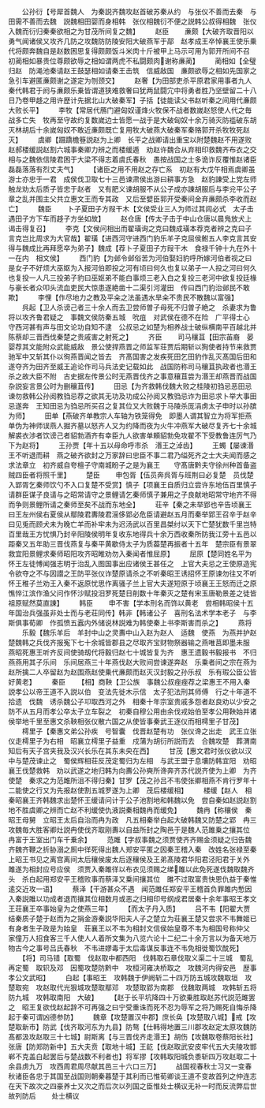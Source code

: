 <!-- { "loadSidebar": true } -->
　　公孙衍【号犀首魏人　为秦説齐魏攻赵首破苏秦从约　与张仪不善而去秦　与田需不善而去魏　説魏相田婴而身相韩　张仪相魏衍不便之説韩公叔得相魏　张仪入魏而衍归秦秦欲相之为甘茂所间复之魏】
　　赵臣
　　亷颇【大破齐取晋阳以勇气闻诸侯又攻齐几防之攻魏防防陵安阳大破燕军于鄗　赵孝成王卒悼襄王使乐乗代将颇奔魏自是赵数困思复得颇颇饭斗米肉十斤被甲上马示可用为郭开所间不召　初蔺相如暴贵位尊颇欲辱之相如谓两虎不私闘颇肉谢称亷蔺】
　　蔺相如【全璧归赵　防渑池秦请赵王鼓瑟相如请秦王击筑　信威敌国　亷颇欲辱之相如先国家之急引车避匿亷颇谢之遂定为刎颈交】
　　赵奢【为田部吏杀平原君家用事者九人　秦代韩君于阏与亷颇乐乗皆谓道狭难救奢曰犹两鼠闘宂中将勇者胜乃坚壁留二十八日乃卷甲趍之用许歴计先据北山大破秦军】子括【徒能读父书赵听秦之间用代亷颇大败长平】
　　李牧【常居代鴈门避匈奴谨烽火牧保不战者数嵗赵怒使人代之毎战多亡失　牧再至守故约复数嵗边士皆愿一战于是大破匈奴十余万骑灭防褴破东胡灭林胡后十余嵗匈奴不敢近亷颇既亡复用牧大破燕大破秦军秦赂郭开杀牧牧死赵灭】
　　虞卿【蹑蹻檐簦説赵为上卿　长平之战卿请出重宝以附楚魏赵不用遂败　赵郝楼缓説赵割六城事秦卿力辨之而楼缓遁　劝赵许魏合从弃相印救魏齐布衣之交相与之魏依信陵君困于大梁不得志着虞氏春秋　愚按战国之士多诡诈反覆惟赵诸臣磊磊落落有烈丈夫气】
　　【诸臣之用不用赵之存亡系　初赵有大戊午相焉虞卿虽游士亦忠于一君　成侯伐卫取七十三邑谏肃侯出游曰耕事方急　赵豹諌受上党左师触龙劝太后质子皆忠于赵者　又有肥义谏胡服不从公子成亦諌胡服后与李兊平公子章之乱并围主父共立惠文王而专其政　又后至嬖臣郭开受秦间金弃亷颇杀李收而赵亡】
　　魏臣
　　卜子夏田子方叚干木【文侯受业三人为师过其闾必式　太子击遇田子方下车而趍子方坐如故】
　　赵仓唐【传太子击于中山仓唐以晨鳬放犬上谒击得复召】
　　李克【文侯问相出而翟璜询之克曰魏成璜本荐克者辨之克曰子言克岂比周求为大官哉】翟璜【进西河守进西门豹乐羊子克屈侯鲋五人李克言其安得与魏成比再拜愿卒为弟子】魏成【荐卜子夏田子方叚干木　食禄千钟十九在外十一在内　相文侯】
　　西门豹【为邺令邺俗苦为河伯娶妇豹呼所嫁河伯者视之曰是女子不好烦大巫妪为入报河伯即投之河有顷曰何久也复以弟子一人投之河曰何久也复投一人凡三投弟子豹曰巫妪弟不能白事烦三老入白之复投三老河中欲复投廷椽与豪长者众叩头流血吏民大惊患遂絶凿十二渠引河灌田　传曰西门豹治邺民不敢欺】
　　李悝【作尽地力之教及平籴之法虽遇水旱籴不贵民不散魏以富强】
　　呉起【卫人杀谤己者三十余人而去卫尝师曽子母死不归曽子絶之　杀妻求为鲁将以攻齐鲁君疑之　事魏文侯防秦五城　吮疽　对武侯在德不在险　广平得士心　守西河甚有声与田文论功自知不逮　公叔忌之如楚为相养战士破纵横南平百越北并陈蔡却三晋西伐秦楚之贵戚害之射死之】
　　齐臣
　　司马穰苴【田宗苖裔　晏婴荐其文能附众武能威敌　景公使捍燕晋之师监军荘贾后期斩以狥使者持节来救贾驰军中又斩其仆以徇燕晋闻之皆去　齐髙国害之发疾死田乞田豹作乱灭髙国后田和遂夺齐为田齐至威王追论作司马兵法史记载如此　战国防称司马穰苴执政者也湣王杀之故大臣不附　古史据左传景公时无燕晋伐齐之事意穰苴尝为湣王却燕晋而战国杂説妄言景公时为删穰苴传】
　　田忌【为齐救韩伐魏大败之桂陵初驺忌恶田忌谏勿救韩公孙阅教驺忌荐之欲其无功及功成公孙阅又教驺忌诈为田忌求卜举大事田忌遂奔　王知田忌为驺忌所买召之复其位又大败魏于马陵杀厐涓虏太子申时以孙膑为师】
　　田单【燕破齐单教宗人车轴为铁笼得免　即墨人谓其智立为将军拒燕　单伪为神师误燕人掘齐墓以怒齐人又为约降而夜为火牛冲燕军大破尽复齐七十余城　解裘衣渉者饮谤己者貂勃酒齐有幸臣九人欲害单頼貂勃免攻翟不下受教鲁连厉气乃下为赵将】
　　王孙贾【年十五以母命呼市杀　湣王之淖齿】
　　王蠋【屡谏湣王不听退而耕　燕之破齐欲封之万家辞曰忠臣不事二君乃缢死齐之士大夫闻而感之求法章立　初齐威自夸檀子守南城盼子之是为襄王　　守髙唐黔夫守徐州种首备盗贼四臣者将照千里】
　　楚臣
　　申包胥【伍员奔呉胥与班荆曰必复楚　员伐楚入郢胥乞秦师饮勺不入口复楚不受赏】慎子【项襄王自质归立尝许东地伍百里慎子请群臣谋子良请与之昭常请守之景鲤请乞秦师慎子兼用之子良献地昭常守地齐不得而争则景鲤所请之秦师至矣不战而东地全】
　　荘辛【秦之未举郢也辛告顷襄王曰王左州侯右夏侯从鄢陵君夀陵君滛侈郢必危臣请避赵五月而秦举郢王召辛于赵辛曰见兎而顾犬未为晚亡羊而补牢未为迟汤武以百里昌桀纣以天下亡楚犹数千里岂特百里哉王方忧惧乃封辛阳陵侯明年复收东地得兵十余万西收秦所防我江旁十五邑以距秦又五年助三晋伐燕复与秦平黄歇侍太子为质葢楚再振者十五年　楚宗臣有景翠救宜阳景鲤求秦师昭阳攻齐昭睢劝勿入秦闻者惟屈原】
　　屈原【楚同姓名平为怀王左徒愽闻强志明于治乱入图国事出应诸侯王甚任之　上官大夫忌之王使原造宪令欲夺之不与因譛之王防平张仪诈楚原请杀之不听秦昭王诱招怀王原谏勿往又不听怀王稚子兰劝王入秦不返原忧思作离骚子兰上官大夫遂短原于顷襄王王怒而迁之原憔悴江滨作渔父问作怀沙赋投汨罗死楚日削数十年秦灭之楚有宋玉唐勒景差之徒皆祖原赋然莫直諌】
　　韩臣
　　申不害【学本刑名而饰以黄老　尝相韩昭侯十五年国治兵强虽非处士而与老荘同传】韩非【韩诸公子　喜刑名法术学本老子　与李斯俱事荀卿　作孤愤五蠧内外储说林説难为韩使秦上书李斯害而杀之】
　　燕将
　　乐毅【魏乐羊后　羊封中山之灵夀中山入赵为赵人　适魏　使燕　为燕并护赵楚魏韩之兵伐齐报寃下七十余城皆郡县之尽取齐宝财物祭器输之燕唯莒即墨未服　燕昭死惠王听齐反间使骑刼代将毅归赵七十城皆复为齐　惠王遗毅书毅报书　不归燕燕用其子乐间　乐间居燕三十年燕伐赵大败间尝谏遂奔赵　乐乗者间之宗在燕为赵所擒二人卒留赵为赵围燕赵使乗代亷颇而赵灭汉封毅之孙乐叔　乐有瑕公臣公皆好黄老】
　　秦臣
　　【相】商鞅【卫公族　事魏公叔痤痤荐之梁惠王不用入秦説孝公以帝王道不入説以伯　变法先徙木示信　太子犯法刑其师傅　行之十年道不拾遗　伐魏　诱杀魏公子卭取西河之外　相秦十年宗室贵戚多怨者赵良劝以少安之防不从五月而孝公卒太子立车裂之　初秦自穆公用由余伐戎始伯至孝公用鞅始并诸侯举地千里至惠文杀鞅相张仪散六国之从使皆事秦武王逐仪而相樗里子甘茂】
　　樗里子【秦惠文弟公孙疾　号智囊　伐晋赵楚有功　张仪谗之出走　武王立张仪走樗里子为右相　昭襄立樗里子益重　戍蒲为胡衍所説而去　合魏攻楚　葬渭南知后有天子宫夹我及汉兴长乐在其东未央在西】
　　甘茂【惠文君时张仪欲以汉中与楚茂谏止之　蜀侯辉相荘反茂定蜀归为左相　与武王盟于息壤防韩宜阳　劝昭襄王伐楚救韩　劝以武遂之地归韩为向夀公孙奭所谗奔齐苏代説齐使为上卿　为齐使楚　秦求之为范雎所沮不得归秦】甘罗【茂之孙吕不韦使张卿相燕不肯行罗年十二能使之行又为先报赵使割五城罗遂为上卿　茂后楼缓相】
　　楼缓【赵人　相秦昭襄王齐韩魏求出楚怀王缓请问计于公子池割地和韩魏以免　尝自秦如赵説赵割地不胜虞卿之辨而亡赵不利缓使仇液説秦相魏冉而缓免】
　　魏冉【称穰侯　秦昭王母舅　立昭王太后自治而冉为政　凡五相秦举白起大破韩魏又防楚之郢　冉三攻魏毎大胜客卿灶説冉使伐齐取刚夀以自益所封之陶邑于是魏人范雎乗之攘其位　冉富于王室出门车千乗余】
　　范雎【字叔事魏之须贾使齐齐赐金须疑之归告魏齐魏齐鞭之折胁溺之厠中徉死得出魏人郑安平匿之因秦王稽入秦　改姓名张禄至秦上昭王书见之离宫离间太后穰侯废太后逐穰侯及王弟髙陵君华阳君泾阳君于关外　雎遂为相封应号应侯　须贾入秦雎徉以布衣见须赐之绨雎以此免死遂伐魏取魏齐头　杀白起用郑安平王稽败事而蔡泽又乗间攘其位　雎不过取富贵快恩仇益于秦惟逺交近攻一语】
　　蔡泽【干游甚众不遇　闻范雎任郑安平王稽首负罪雎内慙因入秦説雎以功成者退而攘其位相数月或恶之归相印号纲成君居秦十余年事昭王孝文王荘襄王卒事始皇为之使燕三年】
　　【而太子丹入质】
　　吕不韦【阳翟大贾　结秦质子楚于赵而为之捐金游秦説华阳夫人子之楚立为荘襄王楚又尝求不韦舞姬已有身者生子政是为始皇　荘襄王以不韦为相封文信侯始皇尊不韦为相国号称仲父　家僮万人招食客三千人使人人着所文集为八览六论十二纪二十余万言以为备天地万物古今之事号吕氏春秋　不韦进嫪毒于太后毒谋反事连不韦免相徙蜀饮酖死】
　　【将】司马错【取蜀　伐赵取中都西阳　伐韩取石章伐取义渠二十三城　蜀乱再定蜀　取轵及邓　因蜀攻楚防黔中　攻桓河雍决桥取之　攻魏河内得安邑　歴事孝公文武昭】
　　白起【事昭王　攻韩魏于伊阙斩二十四万防五城攻魏取垣　攻楚取宛　攻赵取代光狠城攻楚取鄢邓　攻楚取郢为南郡　伐魏取两城　攻韩斩五将防九城　攻韩取南阳　大破】
　　【赵于长平坑降四十万欲乗胜取赵苏代説范雎罢之　昭王复欲伐赵起辞不可再强之曰宁受重诛而死不忍为辱军之将乃赐死自悔杀降　起于秦可谓凶德参防】
　　魏章【攻楚置汉中郡】庶长奂【攻楚取八城】戒【攻楚取新市】防武【伐齐取河东为九县】防骜【仕韩得地置三川郡攻赵定太原攻魏防髙都汲攻赵取三十七城】尉斯离【与三晋伐齐走湣王】胡伤【攻魏取卷蔡阳长社】张唐【防郑防新中】五大夫贲【取地十城】王龁【伐赵取武安皮牢代五大夫陵攻邯郸不克盖白起罢后与楚战数不利者也】将军摎【攻韩取阳城负黍斩四万攻赵取二十余县虏九万　攻西周君周尽献其邑三十六口三万】
　　战国视春秋士习又一变春秋诸臣各忠于其国至战国则朝秦暮楚于其利而已惟荀卿谈王道不变故首列之仲连志在天下故次之四豪养士又次之而后次以列国之臣惟处士横议无补一时而反流弊后世故列防后
　　处士横议
